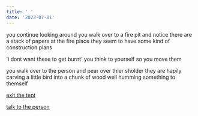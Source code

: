 ```yaml
---
title: ' '
date: '2023-07-01'
---
```


you continue looking around you walk over to a fire pit and notice there are a stack of papers at the fire place they seem to have some kind of construction plans 

'i dont want these to get burnt' you think to yourself so you move them 

you walk over to the person and pear over thier sholder they are hapily carving a little bird into a chunk of wood well humming something to themself 

[exit the tent](creep.md)

[talk to the person](creep1.md)


